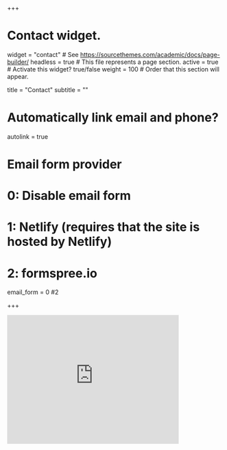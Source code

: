 +++
# Contact widget.
widget = "contact"  # See https://sourcethemes.com/academic/docs/page-builder/
headless = true  # This file represents a page section.
active = true  # Activate this widget? true/false
weight = 100  # Order that this section will appear.

title = "Contact"
subtitle = ""

# Automatically link email and phone?
autolink = true

# Email form provider
#   0: Disable email form
#   1: Netlify (requires that the site is hosted by Netlify)
#   2: formspree.io
email_form = 0 #2

+++

<iframe src="https://www.google.com/maps/embed?pb=!1m18!1m12!1m3!1d6583.182589053217!2d-79.53325352375587!3d8.916188361707444!2m3!1f0!2f0!3f0!3m2!1i1024!2i768!4f13.1!3m3!1m2!1s0x8facaf0e9df1ac13%3A0x4ae8592ba2542dcd!2sSmithsonian%20Tropical%20Research%20Institution!5e0!3m2!1sen!2spa!4v1580085155102!5m2!1sen!2spa"
        width="400" height="300" frameborder="0" tyle="border:0;" allowfullscreen="">
</iframe>
